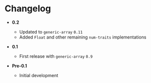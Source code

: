 Changelog
=========

* **0.2**
    * Updated to `generic-array` `0.11`
    * Added `Float` and other remaining `num-traits` implementations

* **0.1**
    * First release with `generic-array` `0.9`

* **Pre-0.1**
    * Initial development
